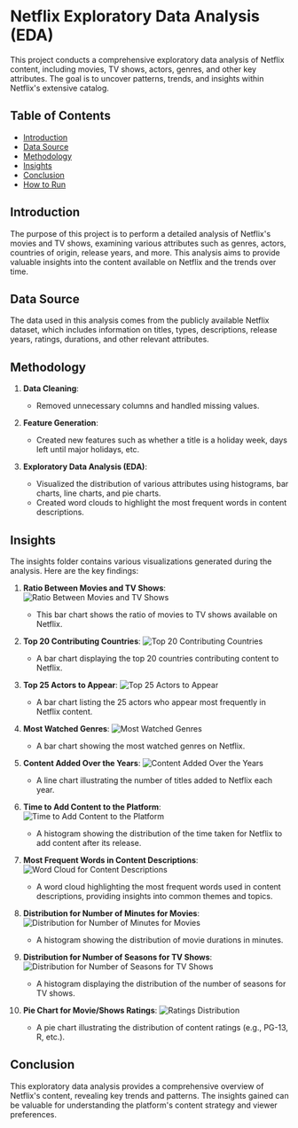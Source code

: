 # Netflix Exploratory Data Analysis (EDA)

This project conducts a comprehensive exploratory data analysis of Netflix content, including movies, TV shows, actors, genres, and other key attributes. The goal is to uncover patterns, trends, and insights within Netflix's extensive catalog.

## Table of Contents

- [Introduction](#introduction)
- [Data Source](#data-source)
- [Methodology](#methodology)
- [Insights](#insights)
- [Conclusion](#conclusion)
- [How to Run](#how-to-run)

## Introduction

The purpose of this project is to perform a detailed analysis of Netflix's movies and TV shows, examining various attributes such as genres, actors, countries of origin, release years, and more. This analysis aims to provide valuable insights into the content available on Netflix and the trends over time.

## Data Source

The data used in this analysis comes from the publicly available Netflix dataset, which includes information on titles, types, descriptions, release years, ratings, durations, and other relevant attributes.

## Methodology

1. **Data Cleaning**: 
   - Removed unnecessary columns and handled missing values.
   
2. **Feature Generation**:
   - Created new features such as whether a title is a holiday week, days left until major holidays, etc.
   
3. **Exploratory Data Analysis (EDA)**:
   - Visualized the distribution of various attributes using histograms, bar charts, line charts, and pie charts.
   - Created word clouds to highlight the most frequent words in content descriptions.

## Insights

The insights folder contains various visualizations generated during the analysis. Here are the key findings:

1. **Ratio Between Movies and TV Shows**:
   ![Ratio Between Movies and TV Shows](assets/newplot.png)
   - This bar chart shows the ratio of movies to TV shows available on Netflix.

2. **Top 20 Contributing Countries**:
   ![Top 20 Contributing Countries](assets/top20country.png)
   - A bar chart displaying the top 20 countries contributing content to Netflix.

3. **Top 25 Actors to Appear**:
   ![Top 25 Actors to Appear](assets/topActors.png)
   - A bar chart listing the 25 actors who appear most frequently in Netflix content.

4. **Most Watched Genres**:
   ![Most Watched Genres](assets/genres.png)
   - A bar chart showing the most watched genres on Netflix.

5. **Content Added Over the Years**:
   ![Content Added Over the Years](assets/lineyears.png)
   - A line chart illustrating the number of titles added to Netflix each year.

6. **Time to Add Content to the Platform**:
   ![Time to Add Content to the Platform](assets/timeToAddContent.png)
   - A histogram showing the distribution of the time taken for Netflix to add content after its release.

7. **Most Frequent Words in Content Descriptions**:
   ![Word Cloud for Content Descriptions](assets/wordcloud.png)
   - A word cloud highlighting the most frequent words used in content descriptions, providing insights into common themes and topics.

8. **Distribution for Number of Minutes for Movies**:
   ![Distribution for Number of Minutes for Movies](assets/moviemins.png)
   - A histogram showing the distribution of movie durations in minutes.

9. **Distribution for Number of Seasons for TV Shows**:
   ![Distribution for Number of Seasons for TV Shows](assets/tvseasons.png)
   - A histogram displaying the distribution of the number of seasons for TV shows.

10. **Pie Chart for Movie/Shows Ratings**:
    ![Ratings Distribution](assets/pieRating.png)
    - A pie chart illustrating the distribution of content ratings (e.g., PG-13, R, etc.).

## Conclusion

This exploratory data analysis provides a comprehensive overview of Netflix's content, revealing key trends and patterns. The insights gained can be valuable for understanding the platform's content strategy and viewer preferences.
